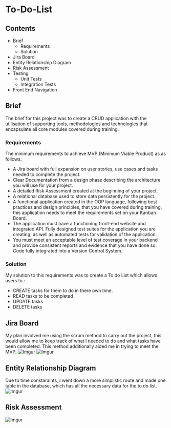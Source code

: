 # To-Do-List

## Contents

- Brief
  - Requirements
  - Solution
- Jira Board
- Entity Relationship Diagram
- Risk Assessment
- Testing
  - Unit Tests
  - Integration Tests
- Front End Navigation

## Brief
The brief for this project was to create a CRUD application with the utilisation of supporting tools, methodologies and technologies that encapsulate all core modules covered during training.

### Requirements
The minimum requirements to achieve MVP (Minimum Viable Product) as as follows:

- A Jira board with full expansion on user stories, use cases and tasks needed to complete the project.
- Clear Documentation from a design phase describing the architecture you will use for your project.
- A detailed Risk Assessment created at the beginning of your project.
- A relational database used to store data persistently for the project.
- A functional application created in the OOP language, following best practices and design principles, that you have covered during training, this application needs to meet the requirements set on your Kanban Board.
- The application must have a functioning front-end website and integrated API.
Fully designed test suites for the application you are creating, as well as automated tests for validation of the application.
- You must meet an acceptable level of test coverage in your backend and provide consistent reports and evidence that you have done so.
Code fully integrated into a Version Control System.

### Solution
My solution to this requirements was to create a To do List which allows users to :

- CREATE tasks for them to do in there own time.
- READ tasks to be completed
- UPDATE tasks 
- DELETE tasks

## Jira Board
My plan involved me using the scrum method to carry out the project, this would allow me to keep track of what I needed to do and what tasks have been completed. 
This method additionally aided me in trying to meet the MVP.
![Imgur](https://i.imgur.com/aKBVSKQ.jpg)
![Imgur](https://i.imgur.com/pydvrO7.jpg)

## Entity Relationship Diagram
Due to time constaraints, I went down a more simplistic route and made one table in the database,
which has all the necessary data for the to do list.
![Imgur](https://i.imgur.com/O7O0yPB.jpg)

## Risk Assessment
![Imgur](https://i.imgur.com/BbrQjhF.png)
